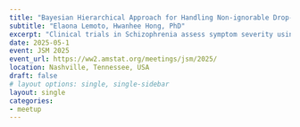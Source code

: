 ```yaml
---
title: "Bayesian Hierarchical Approach for Handling Non-ignorable Drop-out Across Multiple Clinical Trials in Schizophrenia"
subtitle: "Elaona Lemoto, Hwanhee Hong, PhD"
excerpt: "Clinical trials in Schizophrenia assess symptom severity using a clinician-rated scale like Positive and Negative Syndrome Scale (PANSS), measured over time. However, patients taking psychiatric medication have shown higher variability of response compared to patients taking medication related to a physical disorder. Within randomized trials, it has also been shown that the dropout rates can be quite large and vary between treatment groups, thus possibly introducing non-ignorable missingness or missing not-at-random (MNAR). If we combine such RCTs to evaluate treatment efficacy under individual patient-level (IPD) network meta-analysis (NMA) with non-ignorable dropout, we could be introducing bias in the estimation of the treatment effects. To address these challenges and maximize use of all available data, we aim to combine a popular method for addressing MNAR like pattern-mixture with Bayesian IPD NMA to improve the estimation of the treatment effects. Through simulations, we examine the impact of our approach under varying data availability conditions and complexity. We then apply our methods to clinical trials for schizophrenia treatments, demonstrating their effectiveness in handling non-ignorable dropout."
date: 2025-05-1
event: JSM 2025
event_url: https://ww2.amstat.org/meetings/jsm/2025/
location: Nashville, Tennessee, USA
draft: false
# layout options: single, single-sidebar
layout: single
categories:
- meetup
---
```


